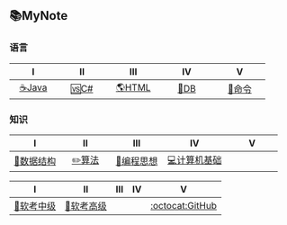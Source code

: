 ## 📚MyNote
 
### 语言
|&emsp;&emsp;Ⅰ&emsp;&emsp;|&emsp;&emsp;Ⅱ&emsp;&emsp;|&emsp;&emsp;Ⅲ&emsp;&emsp;|&emsp;&emsp;Ⅳ&emsp;&emsp;|&emsp;&emsp;Ⅴ&emsp;&emsp;| 
|:----:|:----:|:----:|:----:|:----:|
|[☕Java️](Interview-Java/Java.md)|[🆚C#](Interview-NET/NET.md)|[🌎HTML](Interview-HTML/HTML.md)|[💾DB](Interview-DB/DB.md)|[🔧命令](Interview-Other/Tool.md) |

### 知识
|&emsp;&emsp;Ⅰ&emsp;&emsp;|&emsp;&emsp;Ⅱ&emsp;&emsp;|&emsp;&emsp;Ⅲ&emsp;&emsp;|&emsp;&emsp;Ⅳ&emsp;&emsp;|&emsp;&emsp;Ⅴ&emsp;&emsp;| 
|:----:|:----:|:----:|:----:|:----:|
|[📏数据结构](Interview-DSAndA/DS.md)|[✏️算法](Interview-DSAndA/Algorithm.md)|[🎴编程思想](Interview-ComAndThink/Thinking.md)|[💻计算机基础](Interview-ComAndThink/ComputerBasic.md)| |


|  Ⅰ  |  Ⅱ  |  Ⅲ  |  Ⅳ  |  Ⅴ  | 
|:----:|:----:|:----:|:----:|:----:| 
|[📃软考中级](Interview-Other/NCRE.md)|[📃软考高级](Interview-Other/NCRE2.md)| | | [:octocat:GitHub](Interview-Other/GitHub.md)| 

